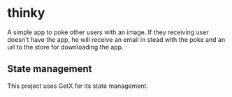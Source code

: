 # thinky

A simple app to poke other users with an image. If they receiving user doesn't have the app, he will receive
an email in stead with the poke and an url to the store for downloading the app.

## State management

This project uses GetX for its state management.